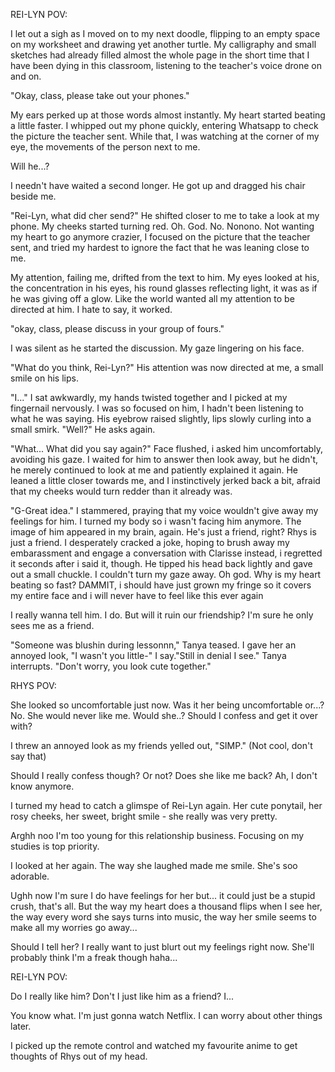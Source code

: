 REI-LYN POV:


I let out a sigh as I moved on to my next doodle, flipping to an empty space on my worksheet and drawing yet another turtle. My calligraphy and small sketches had already filled almost the whole page in the short time that I have been dying in this classroom, listening to the teacher's voice drone on and on. 

"Okay, class, please take out your phones." 

My ears perked up at those words almost instantly. My heart started beating a little faster. I whipped out my phone quickly, entering Whatsapp to check the picture the teacher sent. While that, I was watching at the corner of my eye, the movements of the person next to me. 

Will he...? 

I needn't have waited a second longer. He got up and dragged his chair beside me. 

"Rei-Lyn, what did cher send?" He shifted closer to me to take a look at my phone. My cheeks started turning red. Oh. God. No. Nonono. Not wanting my heart to go anymore crazier, I focused on the picture that the teacher sent, and tried my hardest to ignore the fact that he was leaning close to me. 

My attention, failing me, drifted from the text to him. My eyes looked at his, the concentration in his eyes, his round glasses reflecting light, it was as if he was giving off a glow. Like the world wanted all my attention to be directed at him. I hate to say, it worked.

"okay, class, please discuss in your group of fours." 

I was silent as he started the discussion. My gaze lingering on his face. 

"What do you think, Rei-Lyn?" His attention was now directed at me, a small smile on his lips.

"I..." I sat awkwardly, my hands twisted together and I picked at my fingernail nervously. I was so focused on him, I hadn't been listening to what he was saying. His eyebrow raised slightly, lips slowly curling into a small smirk. "Well?" He asks again. 

"What... What did you say again?" Face flushed, i asked him uncomfortably, avoiding his gaze. I waited for him to answer then look away, but he didn't, he merely continued to look at me and patiently explained it again. 
He leaned a little closer towards me, and I instinctively jerked back a bit, afraid that my cheeks would turn redder than it already was. 

"G-Great idea." I stammered, praying that my voice wouldn't give away my feelings for him. I turned my body so i wasn't facing him anymore. The image of him appeared in my brain, again. He's just a friend, right? Rhys is just a friend. 
I desperately cracked a joke, hoping to brush away my embarassment and engage a conversation with Clarisse instead, i regretted it seconds after i said it, though. He tipped his head back lightly and gave out a small chuckle. I couldn't turn my gaze away. Oh god. Why is my heart beating so fast? DAMMIT, i should have just grown my fringe so it covers my entire face and i will never have to feel like this ever again

I really wanna tell him. I do. But will it ruin our friendship? I'm sure he only sees me as a friend.

"Someone was blushin during lessonnn," Tanya teased. I gave her an annoyed look, "I wasn't you little-" I say."Still in denial I see." Tanya interrupts. "Don't worry, you look cute together." 

RHYS POV: 

She looked so uncomfortable just now. Was it her being uncomfortable or...? No. She would never like me. Would she..? Should I confess and get it over with? 

I threw an annoyed look as my friends yelled out, "SIMP." (Not cool, don't say that)

Should I really confess though? Or not? Does she like me back? Ah, I don't know anymore.

I turned my head to catch a glimspe of Rei-Lyn again. Her cute ponytail, her rosy cheeks, her sweet, bright smile - she really was very pretty.

Arghh noo I'm too young for this relationship business. Focusing on my studies is top priority.

I looked at her again. The way she laughed made me smile. She's soo adorable.

Ughh now I'm sure I do have feelings for her but... it could just be a stupid crush, that's all. But the way my heart does a thousand flips when I see her, the way every word she says turns into music, the way her smile seems to make all my worries go away...

Should I tell her? I really want to just blurt out my feelings right now. She'll probably think I'm a freak though haha...

REI-LYN POV:

Do I really like him? Don't I just like him as a friend? I... 

You know what. I'm just gonna watch Netflix. I can worry about other things later.

I picked up the remote control and watched my favourite anime to get thoughts of Rhys out of my head. 



